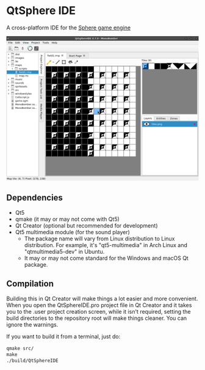 # QtSphere IDE
A cross-platform IDE for the [Sphere game engine](http://spheredev.org)

![Screenshot](screenshots/screenshot-map.png)

## Dependencies
* Qt5
* qmake (it may or may not come with Qt5)
* Qt Creator (optional but recommended for development)
* Qt5 multimedia module (for the sound player)
	* The package name will vary from Linux distribution to Linux distribution. For example, it's "qt5-multimedia" in Arch Linux and "qtmultimedia5-dev" in Ubuntu.
	* It may or may not come standard for the Windows and macOS Qt package.

## Compilation
Building this in Qt Creator will make things a lot easier and more convenient. When you open the QtSphereIDE.pro project file in Qt Creator and it takes you to the .user project creation screen, while it isn't required, setting the build directories to the repository root will make things cleaner. You can ignore the warnings.

If you want to build it from a terminal, just do:

```
qmake src/
make
./build/QtSphereIDE
```
